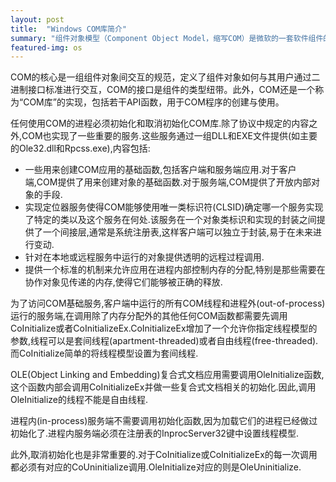 ```yaml
---
layout: post
title:  "Windows COM库简介"
summary: "组件对象模型（Component Object Model，缩写COM）是微软的一套软件组件的二进制接口标准。这使得跨编程语言的进程间通信、动态对象创建成为可能。"
featured-img: os
---
```


COM的核心是一组组件对象间交互的规范，定义了组件对象如何与其用户通过二进制接口标准进行交互，COM的接口是组件的类型纽带。此外，COM还是一个称为“COM库”的实现，包括若干API函数，用于COM程序的创建与使用。

任何使用COM的进程必须初始化和取消初始化COM库.除了协议中规定的内容之外,COM也实现了一些重要的服务.这些服务通过一组DLL和EXE文件提供(如主要的Ole32.dll和Rpcss.exe),内容包括:

* 一些用来创建COM应用的基础函数,包括客户端和服务端应用.对于客户端,COM提供了用来创建对象的基础函数.对于服务端,COM提供了开放内部对象的手段.
* 实现定位器服务使得COM能够使用唯一类标识符(CLSID)确定哪一个服务实现了特定的类以及这个服务在何处.该服务在一个对象类标识和实现的封装之间提供了一个间接层,通常是系统注册表,这样客户端可以独立于封装,易于在未来进行变动.
* 针对在本地或远程服务中运行的对象提供透明的远程过程调用.
* 提供一个标准的机制来允许应用在进程内部控制内存的分配,特别是那些需要在协作对象见传递的内存,使得它们能够被正确的释放.

为了访问COM基础服务,客户端中运行的所有COM线程和进程外(out-of-process)运行的服务端,在调用除了内存分配外的其他任何COM函数都需要先调用CoInitialize或者CoInitializeEx.CoInitializeEx增加了一个允许你指定线程模型的参数,线程可以是套间线程(apartment-threaded)或者自由线程(free-threaded).而CoInitialize简单的将线程模型设置为套间线程.

OLE(Object Linking and Embedding)复合式文档应用需要调用OleInitialize函数,这个函数内部会调用CoInitializeEx并做一些复合式文档相关的初始化.因此,调用OleInitialize的线程不能是自由线程.

进程内(in-process)服务端不需要调用初始化函数,因为加载它们的进程已经做过初始化了.进程内服务端必须在注册表的InprocServer32键中设置线程模型.

此外,取消初始化也是非常重要的.对于CoInitialize或CoInitializeEx的每一次调用都必须有对应的CoUninitialize调用.OleInitialize对应的则是OleUninitialize.
